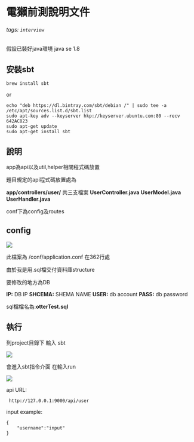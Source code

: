 # 電獺前測說明文件
###### tags: `interview`

假設已裝好java環境
java se 1.8

## 安裝sbt 
    brew install sbt
    
or

    echo "deb https://dl.bintray.com/sbt/debian /" | sudo tee -a /etc/apt/sources.list.d/sbt.list
    sudo apt-key adv --keyserver hkp://keyserver.ubuntu.com:80 --recv 642AC823
    sudo apt-get update
    sudo apt-get install sbt

    
## 說明

app為api以及util,helper相關程式碼放置

題目規定的api程式碼放置處為

**app/controllers/user/**
共三支檔案
**UserController.java**
**UserModel.java**
**UserHandler.java**


conf下為config及routes

## config

![](https://i.imgur.com/ey6U3wQ.png)

此檔案為 /conf/application.conf
在362行處

由於我是用.sql檔交付資料庫structure

要修改的地方為DB

**IP:** DB IP
**SHCEMA:** SHEMA NAME
**USER:** db account
**PASS:** db password

sql檔檔名為:**otterTest.sql**

## 執行

到project目錄下 輸入 sbt

![](https://i.imgur.com/OxSH0mJ.png)

會進入sbt指令介面 在輸入run

![](https://i.imgur.com/FyyfPh6.png)

api URL:

     http://127.0.0.1:9000/api/user

input example:

    {
	    "username":"input"
    }